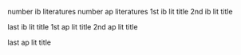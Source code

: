 number ib literatures
number ap literatures
1st ib lit title
2nd ib lit title



last ib lit title
1st ap lit title
2nd ap lit title



last ap lit title